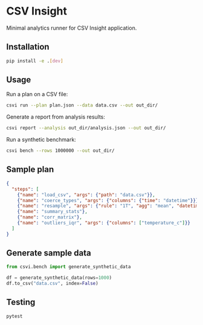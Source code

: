 # CSV Insight

Minimal analytics runner for CSV Insight application.

## Installation

```bash
pip install -e .[dev]
```

## Usage

Run a plan on a CSV file:

```bash
csvi run --plan plan.json --data data.csv --out out_dir/
```

Generate a report from analysis results:

```bash
csvi report --analysis out_dir/analysis.json --out out_dir/
```

Run a synthetic benchmark:

```bash
csvi bench --rows 1000000 --out out_dir/
```

## Sample plan

```json
{
  "steps": [
    {"name": "load_csv", "args": {"path": "data.csv"}},
    {"name": "coerce_types", "args": {"columns": {"time": "datetime"}}},
    {"name": "resample", "args": {"rule": "1T", "agg": "mean", "datetime_col": "time"}},
    {"name": "summary_stats"},
    {"name": "corr_matrix"},
    {"name": "outliers_iqr", "args": {"columns": ["temperature_c"]}}
  ]
}
```

## Generate sample data

```python
from csvi.bench import generate_synthetic_data

df = generate_synthetic_data(rows=1000)
df.to_csv("data.csv", index=False)
```

## Testing

```bash
pytest
```
